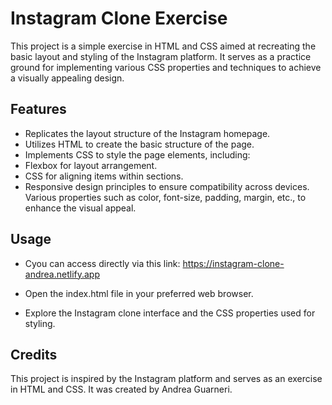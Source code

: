 # Instagram Clone Exercise
This project is a simple exercise in HTML and CSS aimed at recreating the basic layout and styling of the Instagram platform. It serves as a practice ground for implementing various CSS properties and techniques to achieve a visually appealing design.

## Features
- Replicates the layout structure of the Instagram homepage.
- Utilizes HTML to create the basic structure of the page.
- Implements CSS to style the page elements, including:
- Flexbox for layout arrangement.
- CSS for aligning items within sections.
- Responsive design principles to ensure compatibility across devices.
  Various properties such as color, font-size, padding, margin, etc., to enhance the visual appeal.

## Usage

- Cyou can access directly via this link: https://instagram-clone-andrea.netlify.app

- Open the index.html file in your preferred web browser.

- Explore the Instagram clone interface and the CSS properties used for styling.

## Credits
This project is inspired by the Instagram platform and serves as an exercise in HTML and CSS. It was created by Andrea Guarneri.




